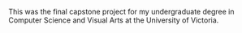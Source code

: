 This was the final capstone project for my undergraduate degree in Computer Science and Visual Arts at the University of Victoria.
